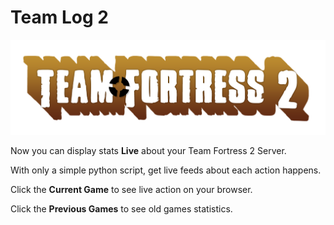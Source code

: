Team Log 2
==========

![TF2 Logo](content/TF2Logo.png)

Now you can display stats **Live** about your Team Fortress 2 Server.

With only a simple python script, get live feeds about each action happens.

Click the **Current Game** to see live action on your browser.

Click the **Previous Games** to see old games statistics.

